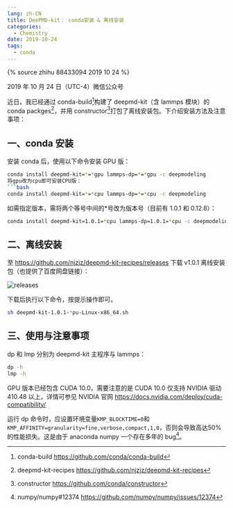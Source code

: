 ```yaml
---
lang: zh-CN
title: DeePMD-kit： conda安装 & 离线安装
categories:
  - Chemistry
date: 2019-10-24
tags:
  - conda
---
```

{% source zhihu 88433094 2019 10 24 %}

2019 年 10 月 24 日（UTC-4）微信公众号

近日，我已经通过 conda-build[^1]构建了 deepmd-kit（含 lammps 模块）的 conda packges[^2]，并用 constructor[^3]打包了离线安装包。下介绍安装方法及注意事项：
<!--more-->

## 一、conda 安装

安装 conda 后，使用以下命令安装 GPU 版：

````bash
conda install deepmd-kit=*=*gpu lammps-dp=*=*gpu -c deepmodeling
将gpu改为cpu即可安装CPU版：
```bash
conda install deepmd-kit=*=*cpu lammps-dp=*=*cpu -c deepmodeling
````

如需指定版本，需将两个等号中间的\*号改为版本号（目前有 1.0.1 和 0.12.8）：

```bash
conda install deepmd-kit=1.0.1=*cpu lammps-dp=1.0.1=*cpu -c deepmodeling
```

## 二、离线安装

至 https://github.com/njzjz/deepmd-kit-recipes/releases 下载 v1.0.1 离线安装包（也提供了百度网盘链接）：

![releases](https://drive.google.com/uc?id=1X2f2pWYGfkKttjBkmCqhYfSljhcttXFO)

下载后执行以下命令，按提示操作即可。

```bash
sh deepmd-kit-1.0.1-*pu-Linux-x86_64.sh
```

## 三、使用与注意事项

dp 和 lmp 分别为 deepmd-kit 主程序与 lammps：

```bash
dp -h
lmp -h
```

GPU 版本已经包含 CUDA 10.0，需要注意的是 CUDA 10.0 仅支持 NVIDIA 驱动 410.48 以上，详情可参见 NVIDIA 官网 https://docs.nvidia.com/deploy/cuda-compatibility/

运行 dp 命令时，应设置环境变量`KMP_BLOCKTIME=0`和`KMP_AFFINITY=granularity=fine,verbose,compact,1,0`，否则会导致高达50%的性能损失。这是由于 anaconda numpy 一个存在多年的 bug[^4]。

[^1]: conda-build https://github.com/conda/conda-build
[^2]: deepmd-kit-recipes https://github.com/njzjz/deepmd-kit-recipes
[^3]: constructor https://github.com/conda/constructor
[^4]: numpy/numpy#12374 https://github.com/numpy/numpy/issues/12374
